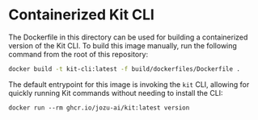 # Containerized Kit CLI

The Dockerfile in this directory can be used for building a containerized version of the Kit CLI. To build this image manually, run the following command from the root of this repository:
```bash
docker build -t kit-cli:latest -f build/dockerfiles/Dockerfile .
```

The default entrypoint for this image is invoking the `kit` CLI, allowing for quickly running Kit commands without needing to install the CLI:
```
docker run --rm ghcr.io/jozu-ai/kit:latest version
```
